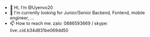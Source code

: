 - 👋 Hi, I’m @Uyenvo20
- 👀 I'm currently looking for Junior/Senior Backend, Fontend, mobile engineer, ...
- 📫 How to reach me: zalo: 0886593669 / skype: live:.cid.b34d831be069dd50
<!---
Uyenvo20/Uyenvo20 is a ✨ special ✨ repository because its `README.md` (this file) appears on your GitHub profile.
You can click the Preview link to take a look at your changes.
--->
